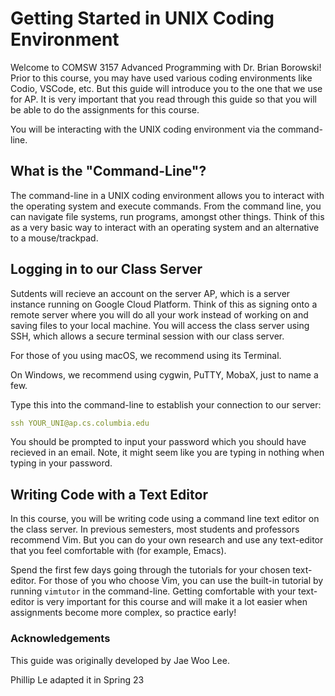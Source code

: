 # Getting Started in UNIX Coding Environment

Welcome to COMSW 3157 Advanced Programming with Dr. Brian Borowski! Prior to this course, you may have used various coding environments like Codio, VSCode, etc. But this guide will introduce you to the one that we use for AP. It is very important that you read through this guide so that you will be able to do the assignments for this course. 

You will be interacting with the UNIX coding environment via the command-line. 

## What is the "Command-Line"?
The command-line in a UNIX coding environment allows you to interact with the operating system and execute commands. From the command line, you can navigate file systems, run programs, amongst other things. Think of this as a very basic way to interact with an operating system and an alternative to a mouse/trackpad. 

## Logging in to our Class Server 
Sutdents will recieve an account on the server AP, which is a server instance running on Google Cloud Platform. Think of this as signing onto a remote server where you will do all your work instead of working on and saving files to your local machine. You will access the class server using SSH, which allows a secure terminal session with our class server.

For those of you using macOS, we recommend using its Terminal.

On Windows, we recommend using cygwin, PuTTY, MobaX, just to name a few.

Type this into the command-line to establish your connection to our server: 

```yaml
ssh YOUR_UNI@ap.cs.columbia.edu
```
You should be prompted to input your password which you should have recieved in an email. Note, it might seem like you are typing in nothing when typing in your password. 

## Writing Code with a Text Editor
In this course, you will be writing code using a command line text editor on the class server. In previous semesters, most students and professors recommend Vim. But you can do your own research and use any text-editor that you feel comfortable with (for example, Emacs). 

Spend the first few days going through the tutorials for your chosen text-editor. For those of you who choose Vim, you can use the built-in tutorial by running `vimtutor` in the command-line. Getting comfortable with your text-editor is very important for this course and will make it a lot easier when assignments become more complex, so practice early! 


### Acknowledgements 
This guide was originally developed by Jae Woo Lee. 

Phillip Le adapted it in Spring 23
